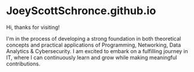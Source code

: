 # JoeyScottSchronce.github.io

Hi, thanks for visiting!

I'm in the process of developing a strong foundation in both theoretical concepts and practical applications of Programming, Networking, Data Analytics & Cybersecurity. I am excited to embark on a fulfilling journey in IT, where I can continuously learn and grow while making meaningful contributions.
